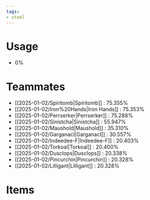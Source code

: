 ```yaml
---
tags:
- steel
---
```

# Usage
- 0%
# Teammates
- [[2025-01-02/Spiritomb|Spiritomb]] : 75.355%
- [[2025-01-02/Iron%20Hands|Iron Hands]] : 75.353%
- [[2025-01-02/Perrserker|Perrserker]] : 75.288%
- [[2025-01-02/Sinistcha|Sinistcha]] : 55.947%
- [[2025-01-02/Maushold|Maushold]] : 35.310%
- [[2025-01-02/Garganacl|Garganacl]] : 30.557%
- [[2025-01-02/Indeedee-F|Indeedee-F]] : 20.403%
- [[2025-01-02/Torkoal|Torkoal]] : 20.400%
- [[2025-01-02/Dusclops|Dusclops]] : 20.338%
- [[2025-01-02/Pincurchin|Pincurchin]] : 20.328%
- [[2025-01-02/Lilligant|Lilligant]] : 20.328%
# Items